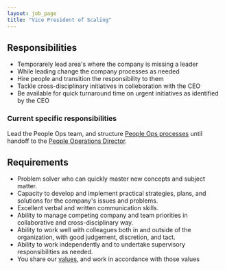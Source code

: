 ```yaml
---
layout: job_page
title: "Vice President of Scaling"
---
```


## Responsibilities

- Temporarely lead area's where the company is missing a leader
- While leading change the company processes as needed
- Hire people and transition the responsibility to them
- Tackle cross-disciplinary initiatives in colleboration with the CEO
- Be available for quick turnaround time on urgent initiatives as identified by the CEO

### Current specific responsibilities

Lead the People Ops team, and structure [People Ops processes](https://about.gitlab.com/people-operations/) until handoff to the [People Operations Director](https://about.gitlab.com/jobs/people-ops-director/).

## Requirements

- Problem solver who can quickly master new concepts and subject matter.
- Capacity to develop and implement practical strategies, plans, and solutions for the company's issues and problems.
- Excellent verbal and written communication skills.
- Ability to manage competing company and team priorities in collaborative and cross-disciplinary way.
- Ability to work well with colleagues both in and outside of the organization, with good judgement, discretion, and tact.
- Ability to work independently and to undertake supervisory responsibilities as needed.
- You share our [values](/handbook/#values), and work in accordance with those values
